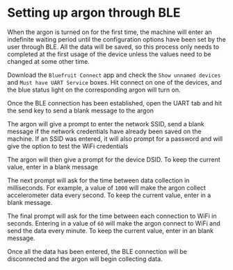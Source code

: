 # Setting up argon through BLE

When the argon is turned on for the first time, the machine will enter an indefinite waiting period until the configuration options have been set by the user through BLE. All the data will be saved, so this process only needs to completed at the first usage of the device unless the values need to be changed at some other time.

Download the `Bluefruit Connect` app and check the `Show unnamed devices` and `Must have UART Service` boxes. Hit connect on one of the devices, and the blue status light on the corresponding argon will turn on.

Once the BLE connection has been established, open the UART tab and hit the send key to send a blank message to the argon

The argon will give a prompt to enter the network SSID, send a blank message if the network credentials have already been saved on the machine. If an SSID was entered, it will also prompt for a password and will give the option to test the WiFi credentials

The argon will then give a prompt for the device DSID. To keep the current value, enter in a blank message

The next prompt will ask for the time between data collection in milliseconds. For example, a value of `1000` will make the argon collect accelerometer data every second. To keep the current value, enter in a blank message.

The final prompt will ask for the time between each connection to WiFi in seconds. Entering in a value of `60` will make the argon connect to WiFi and send the data every minute. To keep the current value, enter in an blank message.

Once all the data has been entered, the BLE connection will be disconnected and the argon will begin collecting data.